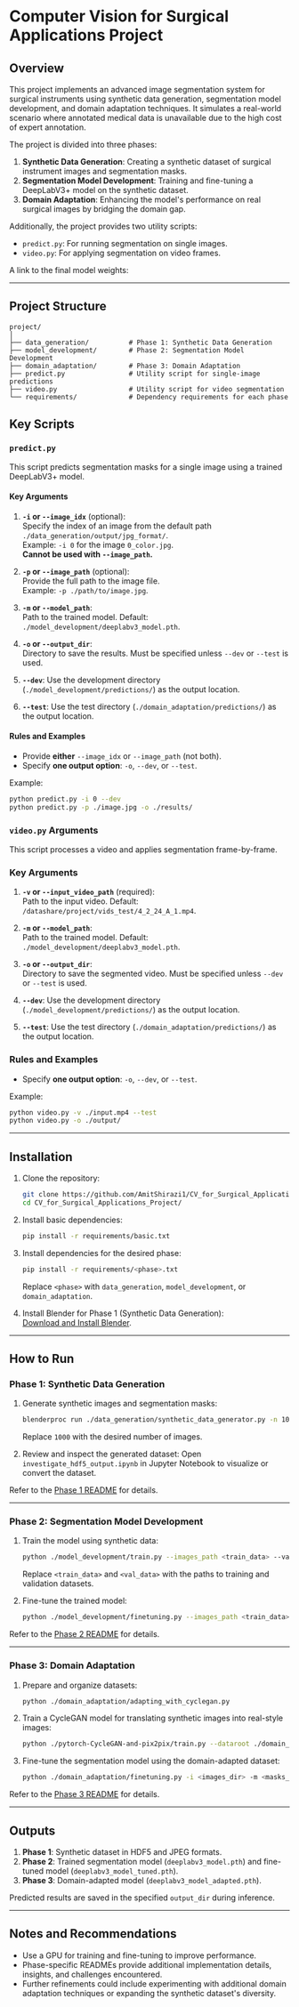# Computer Vision for Surgical Applications Project

## Overview

This project implements an advanced image segmentation system for surgical instruments using synthetic data generation, segmentation model development, and domain adaptation techniques. It simulates a real-world scenario where annotated medical data is unavailable due to the high cost of expert annotation.

The project is divided into three phases:
1. **Synthetic Data Generation**: Creating a synthetic dataset of surgical instrument images and segmentation masks.
2. **Segmentation Model Development**: Training and fine-tuning a DeepLabV3+ model on the synthetic dataset.
3. **Domain Adaptation**: Enhancing the model's performance on real surgical images by bridging the domain gap.

Additionally, the project provides two utility scripts:
- `predict.py`: For running segmentation on single images.
- `video.py`: For applying segmentation on video frames.

A link to the final model weights: 

---

## Project Structure

```
project/
│
├── data_generation/          # Phase 1: Synthetic Data Generation
├── model_development/        # Phase 2: Segmentation Model Development
├── domain_adaptation/        # Phase 3: Domain Adaptation
├── predict.py                # Utility script for single-image predictions
├── video.py                  # Utility script for video segmentation
└── requirements/             # Dependency requirements for each phase
```

## Key Scripts

### `predict.py`

This script predicts segmentation masks for a single image using a trained DeepLabV3+ model.

#### Key Arguments

1. **`-i` or `--image_idx`** (optional):  
   Specify the index of an image from the default path `./data_generation/output/jpg_format/`.  
   Example: `-i 0` for the image `0_color.jpg`.  
   **Cannot be used with `--image_path`.**

2. **`-p` or `--image_path`** (optional):  
   Provide the full path to the image file.  
   Example: `-p ./path/to/image.jpg`.  

3. **`-m` or `--model_path`**:  
   Path to the trained model. Default: `./model_development/deeplabv3_model.pth`.

4. **`-o` or `--output_dir`**:  
   Directory to save the results. Must be specified unless `--dev` or `--test` is used.

5. **`--dev`**: Use the development directory (`./model_development/predictions/`) as the output location.  
6. **`--test`**: Use the test directory (`./domain_adaptation/predictions/`) as the output location.

#### Rules and Examples
- Provide **either** `--image_idx` or `--image_path` (not both).
- Specify **one output option**: `-o`, `--dev`, or `--test`.
  
Example:
```bash
python predict.py -i 0 --dev
python predict.py -p ./image.jpg -o ./results/
```

### `video.py` Arguments

This script processes a video and applies segmentation frame-by-frame.

### Key Arguments

1. **`-v` or `--input_video_path`** (required):  
   Path to the input video. Default: `/datashare/project/vids_test/4_2_24_A_1.mp4`.

2. **`-m` or `--model_path`**:  
   Path to the trained model. Default: `./model_development/deeplabv3_model.pth`.

3. **`-o` or `--output_dir`**:  
   Directory to save the segmented video. Must be specified unless `--dev` or `--test` is used.

4. **`--dev`**: Use the development directory (`./model_development/predictions/`) as the output location.  
5. **`--test`**: Use the test directory (`./domain_adaptation/predictions/`) as the output location.

### Rules and Examples
- Specify **one output option**: `-o`, `--dev`, or `--test`.  

Example:
```bash
python video.py -v ./input.mp4 --test
python video.py -o ./output/
```

---

## Installation

1. Clone the repository:
   ```bash
   git clone https://github.com/AmitShirazi1/CV_for_Surgical_Applications_Project.git
   cd CV_for_Surgical_Applications_Project/
   ```

2. Install basic dependencies:
   ```bash
   pip install -r requirements/basic.txt
   ```

3. Install dependencies for the desired phase:
   ```bash
   pip install -r requirements/<phase>.txt
   ```
   Replace `<phase>` with `data_generation`, `model_development`, or `domain_adaptation`.

4. Install Blender for Phase 1 (Synthetic Data Generation):  
   [Download and Install Blender](https://www.blender.org/download/).

---

## How to Run

### Phase 1: Synthetic Data Generation
1. Generate synthetic images and segmentation masks:
   ```bash
   blenderproc run ./data_generation/synthetic_data_generator.py -n 1000
   ```
   Replace `1000` with the desired number of images.

2. Review and inspect the generated dataset:
   Open `investigate_hdf5_output.ipynb` in Jupyter Notebook to visualize or convert the dataset.

Refer to the [Phase 1 README](./data_generation/) for details.

---

### Phase 2: Segmentation Model Development
1. Train the model using synthetic data:
   ```bash
   python ./model_development/train.py --images_path <train_data> --val_images_path <val_data>
   ```
   Replace `<train_data>` and `<val_data>` with the paths to training and validation datasets.

2. Fine-tune the trained model:
   ```bash
   python ./model_development/finetuning.py --images_path <train_data>
   ```

Refer to the [Phase 2 README](./model_development/) for details.

---

### Phase 3: Domain Adaptation
1. Prepare and organize datasets:
   ```bash
   python ./domain_adaptation/adapting_with_cyclegan.py
   ```

2. Train a CycleGAN model for translating synthetic images into real-style images:
   ```bash
   python ./pytorch-CycleGAN-and-pix2pix/train.py --dataroot ./domain_adaptation/data --name synthetic2real
   ```

3. Fine-tune the segmentation model using the domain-adapted dataset:
   ```bash
   python ./domain_adaptation/finetuning.py -i <images_dir> -m <masks_dir>
   ```

Refer to the [Phase 3 README](./domain_adaptation/) for details.

---

## Outputs

1. **Phase 1**: Synthetic dataset in HDF5 and JPEG formats.
2. **Phase 2**: Trained segmentation model (`deeplabv3_model.pth`) and fine-tuned model (`deeplabv3_model_tuned.pth`).
3. **Phase 3**: Domain-adapted model (`deeplabv3_model_adapted.pth`).

Predicted results are saved in the specified `output_dir` during inference.

---

## Notes and Recommendations

- Use a GPU for training and fine-tuning to improve performance.
- Phase-specific READMEs provide additional implementation details, insights, and challenges encountered.
- Further refinements could include experimenting with additional domain adaptation techniques or expanding the synthetic dataset's diversity.
